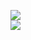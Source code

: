 [![](https://img.shields.io/badge/Made%20With-Github%20Spray-lightgrey.svg?style=for-the-badge&logo=github)](https://github.com/Annihil/github-spray#6151)  
[![](https://i.imgur.com/2DrTn0Z.gif)](https://github.com/Annihil/github-spray)